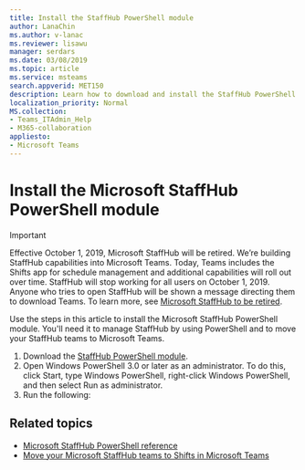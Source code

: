 ```yaml
---
title: Install the StaffHub PowerShell module
author: LanaChin
ms.author: v-lanac
ms.reviewer: lisawu
manager: serdars
ms.date: 03/08/2019
ms.topic: article
ms.service: msteams
search.appverid: MET150
description: Learn how to download and install the StaffHub PowerShell module
localization_priority: Normal
MS.collection: 
- Teams_ITAdmin_Help
- M365-collaboration
appliesto: 
- Microsoft Teams
---
```


# Install the Microsoft StaffHub PowerShell module

> [!IMPORTANT]
> Effective October 1, 2019, Microsoft StaffHub will be retired. We’re building StaffHub capabilities into Microsoft Teams. Today, Teams includes the Shifts app for schedule management and additional capabilities will roll out over time. StaffHub will stop working for all users on October 1, 2019. Anyone who tries to open StaffHub will be shown a message directing them to download Teams. To learn more, see [Microsoft StaffHub to be retired](microsoft-staffhub-to-be-retired.md).  

Use the steps in this article to install the Microsoft StaffHub PowerShell module. You'll need it to manage StaffHub by using PowerShell and to move your StaffHub teams to Microsoft Teams.

1. Download the [StaffHub PowerShell module](https://www.powershellgallery.com/packages/MicrosoftStaffHub/1.0.0-alpha). 
2. Open Windows PowerShell 3.0 or later as an administrator. To do this, click Start, type Windows PowerShell, right-click Windows PowerShell, and then select Run as administrator.
3. Run the following:
        

## Related topics
- [Microsoft StaffHub PowerShell reference](https://docs.microsoft.com/en-us/powershell/module/staffhub/?view=staffhub-ps)
- [Move your Microsoft StaffHub teams to Shifts in Microsoft Teams](../expand-teams-across-your-org/shifts/move-staffhub-teams-to-shifts-in-teams.md)
